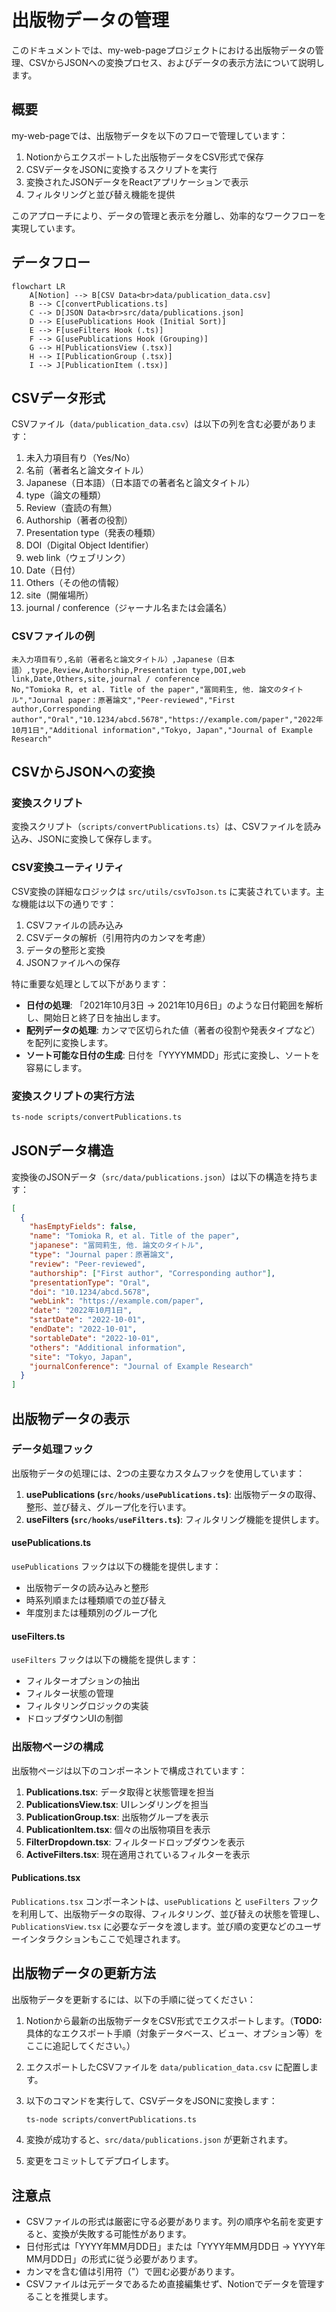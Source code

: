 # 出版物データの管理

このドキュメントでは、my-web-pageプロジェクトにおける出版物データの管理、CSVからJSONへの変換プロセス、およびデータの表示方法について説明します。

## 概要

my-web-pageでは、出版物データを以下のフローで管理しています：

1. Notionからエクスポートした出版物データをCSV形式で保存
2. CSVデータをJSONに変換するスクリプトを実行
3. 変換されたJSONデータをReactアプリケーションで表示
4. フィルタリングと並び替え機能を提供

このアプローチにより、データの管理と表示を分離し、効率的なワークフローを実現しています。

## データフロー

```mermaid
flowchart LR
    A[Notion] --> B[CSV Data<br>data/publication_data.csv]
    B --> C[convertPublications.ts]
    C --> D[JSON Data<br>src/data/publications.json]
    D --> E[usePublications Hook (Initial Sort)]
    E --> F[useFilters Hook (.ts)]
    F --> G[usePublications Hook (Grouping)]
    G --> H[PublicationsView (.tsx)]
    H --> I[PublicationGroup (.tsx)]
    I --> J[PublicationItem (.tsx)]
```

## CSVデータ形式

CSVファイル（`data/publication_data.csv`）は以下の列を含む必要があります：

1. 未入力項目有り（Yes/No）
2. 名前（著者名と論文タイトル）
3. Japanese（日本語）（日本語での著者名と論文タイトル）
4. type（論文の種類）
5. Review（査読の有無）
6. Authorship（著者の役割）
7. Presentation type（発表の種類）
8. DOI（Digital Object Identifier）
9. web link（ウェブリンク）
10. Date（日付）
11. Others（その他の情報）
12. site（開催場所）
13. journal / conference（ジャーナル名または会議名）

### CSVファイルの例

```csv
未入力項目有り,名前（著者名と論文タイトル）,Japanese（日本語）,type,Review,Authorship,Presentation type,DOI,web link,Date,Others,site,journal / conference
No,"Tomioka R, et al. Title of the paper","冨岡莉生, 他. 論文のタイトル","Journal paper：原著論文","Peer-reviewed","First author,Corresponding author","Oral","10.1234/abcd.5678","https://example.com/paper","2022年10月1日","Additional information","Tokyo, Japan","Journal of Example Research"
```

## CSVからJSONへの変換

### 変換スクリプト

変換スクリプト（`scripts/convertPublications.ts`）は、CSVファイルを読み込み、JSONに変換して保存します。

### CSV変換ユーティリティ

CSV変換の詳細なロジックは `src/utils/csvToJson.ts` に実装されています。主な機能は以下の通りです：

1. CSVファイルの読み込み
2. CSVデータの解析（引用符内のカンマを考慮）
3. データの整形と変換
4. JSONファイルへの保存

特に重要な処理として以下があります：

- **日付の処理**: 「2021年10月3日 → 2021年10月6日」のような日付範囲を解析し、開始日と終了日を抽出します。
- **配列データの処理**: カンマで区切られた値（著者の役割や発表タイプなど）を配列に変換します。
- **ソート可能な日付の生成**: 日付を「YYYYMMDD」形式に変換し、ソートを容易にします。

### 変換スクリプトの実行方法

```bash
ts-node scripts/convertPublications.ts
```

## JSONデータ構造

変換後のJSONデータ（`src/data/publications.json`）は以下の構造を持ちます：

```json
[
  {
    "hasEmptyFields": false,
    "name": "Tomioka R, et al. Title of the paper",
    "japanese": "冨岡莉生, 他. 論文のタイトル",
    "type": "Journal paper：原著論文",
    "review": "Peer-reviewed",
    "authorship": ["First author", "Corresponding author"],
    "presentationType": "Oral",
    "doi": "10.1234/abcd.5678",
    "webLink": "https://example.com/paper",
    "date": "2022年10月1日",
    "startDate": "2022-10-01",
    "endDate": "2022-10-01",
    "sortableDate": "2022-10-01",
    "others": "Additional information",
    "site": "Tokyo, Japan",
    "journalConference": "Journal of Example Research"
  }
]
```

## 出版物データの表示

### データ処理フック

出版物データの処理には、2つの主要なカスタムフックを使用しています：

1. **usePublications (`src/hooks/usePublications.ts`)**: 出版物データの取得、整形、並び替え、グループ化を行います。
2. **useFilters (`src/hooks/useFilters.ts`)**: フィルタリング機能を提供します。

#### usePublications.ts

`usePublications` フックは以下の機能を提供します：

- 出版物データの読み込みと整形
- 時系列順または種類順での並び替え
- 年度別または種類別のグループ化

#### useFilters.ts

`useFilters` フックは以下の機能を提供します：

- フィルターオプションの抽出
- フィルター状態の管理
- フィルタリングロジックの実装
- ドロップダウンUIの制御

### 出版物ページの構成

出版物ページは以下のコンポーネントで構成されています：

1. **Publications.tsx**: データ取得と状態管理を担当
2. **PublicationsView.tsx**: UIレンダリングを担当
3. **PublicationGroup.tsx**: 出版物グループを表示
4. **PublicationItem.tsx**: 個々の出版物項目を表示
5. **FilterDropdown.tsx**: フィルタードロップダウンを表示
6. **ActiveFilters.tsx**: 現在適用されているフィルターを表示

#### Publications.tsx

`Publications.tsx` コンポーネントは、`usePublications` と `useFilters` フックを利用して、出版物データの取得、フィルタリング、並び替えの状態を管理し、`PublicationsView.tsx` に必要なデータを渡します。並び順の変更などのユーザーインタラクションもここで処理されます。

## 出版物データの更新方法

出版物データを更新するには、以下の手順に従ってください：

1. Notionから最新の出版物データをCSV形式でエクスポートします。（**TODO:** 具体的なエクスポート手順（対象データベース、ビュー、オプション等）をここに追記してください。）
2. エクスポートしたCSVファイルを `data/publication_data.csv` に配置します。
3. 以下のコマンドを実行して、CSVデータをJSONに変換します：

   ```bash
   ts-node scripts/convertPublications.ts
   ```

4. 変換が成功すると、`src/data/publications.json` が更新されます。
5. 変更をコミットしてデプロイします。

## 注意点

- CSVファイルの形式は厳密に守る必要があります。列の順序や名前を変更すると、変換が失敗する可能性があります。
- 日付形式は「YYYY年MM月DD日」または「YYYY年MM月DD日 → YYYY年MM月DD日」の形式に従う必要があります。
- カンマを含む値は引用符（"）で囲む必要があります。
- CSVファイルは元データであるため直接編集せず、Notionでデータを管理することを推奨します。